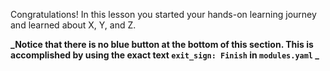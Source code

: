 Congratulations! In this lesson you started your hands-on learning journey and learned about X, Y, and Z.

**_Notice that there is no blue button at the bottom of this section.
This is accomplished by using the exact text `exit_sign: Finish` in `modules.yaml` _**

